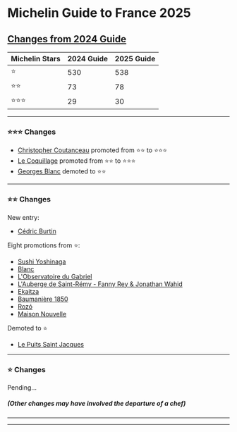 # Michelin Guide to France 2025

## [Changes from 2024 Guide](https://github.com/pineapple-bois/Michelin_Rated_Restaurants/blob/main/Years/2025/Notebooks/France/France_Changes.ipynb)

| Michelin Stars | 2024 Guide | 2025 Guide |
|----------------|------------|------------|
| ⭐️             | 530        | 538        |
| ⭐️⭐️           | 73         | 78         |
| ⭐️⭐️⭐️         | 29         | 30         |

----

### ⭐️⭐️⭐️ Changes

- [Christopher Coutanceau](http://www.christophercoutanceau.com/fr/) promoted from ⭐️⭐ to ⭐️⭐️⭐️
- [Le Coquillage](https://www.maisons-de-bricourt.com/fr/page/le-coquillage) promoted from ⭐️⭐ to ⭐️⭐️⭐️
- [Georges Blanc](https://www.georgesblanc.com/fr/) demoted to ⭐️⭐️

----

### ⭐️⭐️️ Changes

New entry:
- [Cédric Burtin](https://cedricburtin.com/fr/)

Eight promotions from ⭐️:
- [Sushi Yoshinaga](http://www.sushiyoshinaga.com)
- [Blanc](https://blanc-paris.com/)
- [L'Observatoire du Gabriel](https://le-gabriel-bordeaux.fr)
- [L'Auberge de Saint-Rémy - Fanny Rey & Jonathan Wahid](https://www.aubergesaintremy.com/fr/)
- [Ekaitza](https://www.restaurant-ekaitza.fr/)
- [Baumanière 1850](https://www.hotelstrato.com/)
- [Rozó](http://www.restaurant-rozo.fr)
- [Maison Nouvelle](http://www.maison-nouvelle.fr)

Demoted to ⭐️
- [Le Puits Saint Jacques](http://www.lepuitssaintjacques.fr)

----

### ⭐️ Changes

Pending...

##### (Other changes may have involved the departure of a chef)

---



----



